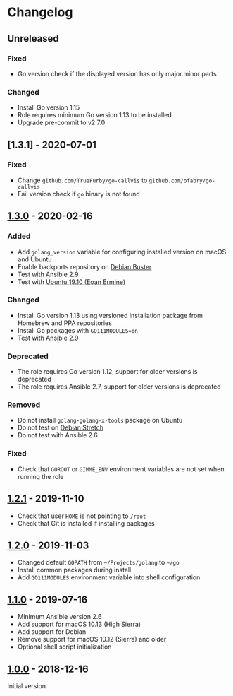 # Changelog

## Unreleased

### Fixed

- Go version check if the displayed version has only major.minor parts

### Changed

- Install Go version 1.15
- Role requires minimum Go version 1.13 to be installed
- Upgrade pre-commit to v2.7.0

## [1.3.1] - 2020-07-01

### Fixed

- Change `github.com/TrueFurby/go-callvis` to `github.com/ofabry/go-callvis`
- Fail version check if `go` binary is not found

## [1.3.0] - 2020-02-16

### Added

- Add `golang_version` variable for configuring installed version on macOS
  and Ubuntu
- Enable backports repository on [Debian Buster][buster]
- Test with Ansible 2.9
- Test with [Ubuntu 19.10 (Eoan Ermine)][eoan]

### Changed

- Install Go version 1.13 using versioned installation package from Homebrew
  and PPA repositories
- Install Go packages with `GO111MODULES=on`
- Test with Ansible 2.9

### Deprecated

- The role requires Go version 1.12, support for older versions is deprecated
- The role requires Ansible 2.7, support for older versions is deprecated

### Removed

- Do not install `golang-golang-x-tools` package on Ubuntu
- Do not test on [Debian Stretch][stretch]
- Do not test with Ansible 2.6

### Fixed

- Check that `GOROOT` or `GIMME_ENV` environment variables are not set when
  running the role

[eoan]: http://releases.ubuntu.com/19.10/
[buster]: https://wiki.debian.org/DebianBuster
[stretch]: https://wiki.debian.org/DebianStretch

## [1.2.1] - 2019-11-10

- Check that user `HOME` is not pointing to `/root`
- Check that Git is installed if installing packages

## [1.2.0] - 2019-11-03

- Changed default `GOPATH` from `~/Projects/golang` to `~/go`
- Install common packages during install
- Add `GO111MODULES` environment variable into shell configuration

## [1.1.0] - 2019-07-16

- Minimum Ansible version 2.6
- Add support for macOS 10.13 (High Sierra)
- Add support for Debian
- Remove support for macOS 10.12 (Sierra) and older
- Optional shell script initialization

## [1.0.0] - 2018-12-16

Initial version.

[unreleased]: https://github.com/markosamuli/ansible-golang/commits/develop
[1.3.0]: https://github.com/markosamuli/ansible-golang/releases/tag/v1.3.0
[1.2.1]: https://github.com/markosamuli/ansible-golang/releases/tag/v1.2.1
[1.2.0]: https://github.com/markosamuli/ansible-golang/releases/tag/v1.2.0
[1.1.0]: https://github.com/markosamuli/ansible-golang/releases/tag/v1.1.0
[1.0.0]: https://github.com/markosamuli/ansible-golang/releases/tag/v1.0.0
